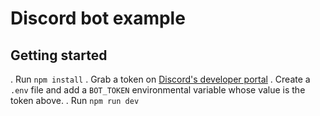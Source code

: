 # Discord bot example

## Getting started

. Run `npm install`
. Grab a token on [Discord's developer portal](https://discordapp.com/developers/applications)
. Create a `.env` file and add a `BOT_TOKEN` environmental variable whose value is the token above.
. Run `npm run dev`
